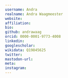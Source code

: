 ```yaml
---
username: Andra
realname: Andra Waagmeester
website: 
affiliation: 
bio: 
github: andrawaag
orcid: 0000-0001-9773-4008
linkedin: 
googlescholar: 
wikidata: Q19845625
twitter: 
mastodon-url: 
meta:
instagram:
---
```

